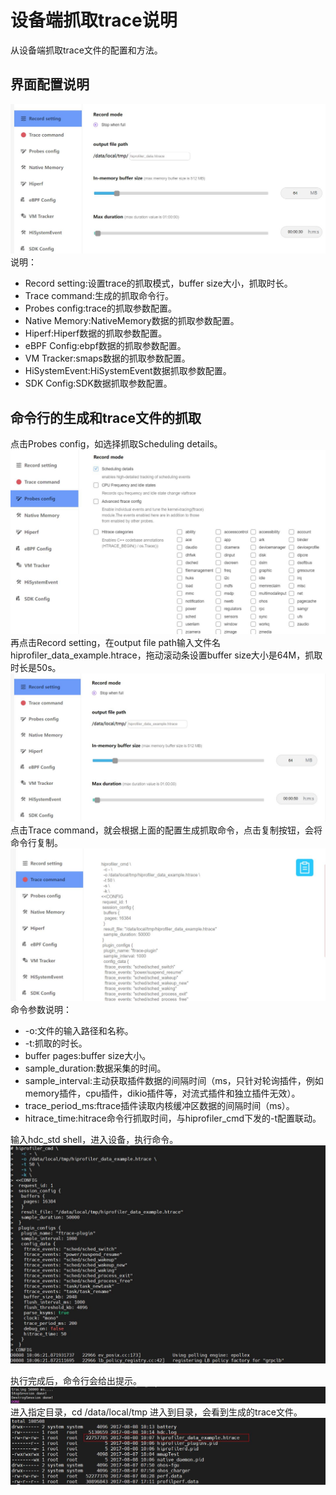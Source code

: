 # 设备端抓取trace说明
从设备端抓取trace文件的配置和方法。
## 界面配置说明
![GitHub Logo](../../figures/hiprofilercmd/systraceconfig.jpg)
说明：
* Record setting:设置trace的抓取模式，buffer size大小，抓取时长。
* Trace command:生成的抓取命令行。
* Probes config:trace的抓取参数配置。
* Native Memory:NativeMemory数据的抓取参数配置。
* Hiperf:Hiperf数据的抓取参数配置。
* eBPF Config:ebpf数据的抓取参数配置。
* VM Tracker:smaps数据的抓取参数配置。
* HiSystemEvent:HiSystemEvent数据抓取参数配置。
* SDK Config:SDK数据抓取参数配置。
## 命令行的生成和trace文件的抓取
点击Probes config，如选择抓取Scheduling details。
![GitHub Logo](../../figures/hiprofilercmd/Scheduling.jpg)
再点击Record setting，在output file path输入文件名hiprofiler_data_example.htrace，拖动滚动条设置buffer size大小是64M，抓取时长是50s。
![GitHub Logo](../../figures/hiprofilercmd/tracesetting.jpg)
点击Trace command，就会根据上面的配置生成抓取命令，点击复制按钮，会将命令行复制。
![GitHub Logo](../../figures/hiprofilercmd/command.jpg)
命令参数说明：
* -o:文件的输入路径和名称。
* -t:抓取的时长。
* buffer pages:buffer size大小。
* sample_duration:数据采集的时间。
* sample_interval:主动获取插件数据的间隔时间（ms，只针对轮询插件，例如memory插件，cpu插件，dikio插件等，对流式插件和独立插件无效）。
* trace_period_ms:ftrace插件读取内核缓冲区数据的间隔时间（ms）。
* hitrace_time:hitrace命令行抓取时间，与hiprofiler_cmd下发的-t配置联动。

输入hdc_std shell，进入设备，执行命令。
![GitHub Logo](../../figures/hiprofilercmd/excutecommand.jpg)

执行完成后，命令行会给出提示。
![GitHub Logo](../../figures/hiprofilercmd/commandend.jpg)
进入指定目录，cd /data/local/tmp 进入到目录，会看到生成的trace文件。
![GitHub Logo](../../figures/hiprofilercmd/htrace.jpg)